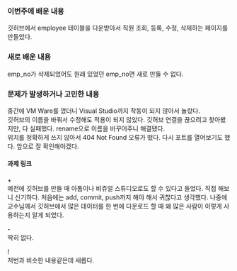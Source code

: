<h3>이번주에 배운 내용</h3>
<p>
  깃허브에서 employee 테이블을 다운받아서 직원 조회, 등록, 수정, 삭제하는 페이지를 만들었다. 
</p>

<h3>새로 배운 내용</h3>
<p>
  emp_no가 삭제되었어도 원래 있었던 emp_no면 새로 만들 수 없다. 
</p>

<p>
<h3>문제가 발생하거나 고민한 내용</h3>
중간에 VM Ware를 껐더니 Visual Studio까지 작동이 되지 않아서 놀랐다. <br>
깃허브의 이름을 바꿔서 수정해도 적용이 되지 않았다. 깃허브 연결을 끊으려고 찾아봤지만, 다 실패했다. rename으로 이름을 바꾸어주니 해결됐다. <br>
위치를 정확하게 쓰지 않아서 404 Not Found 오류가 떴다. 다시 포트를 열어보기도 했다. 앞으로 잘 확인해야겠다. 
</p>
<p>
</p>

<p>
<h4>과제 링크</h4>
</p>

<p>
  + <br>
  예전에 깃허브를 만들 때 아톰이나 비쥬얼 스튜디오로도 할 수 있다고 들었다. 직접 해보니 신기하다. 처음에는 add, commit, push까지 해야 해서 귀찮다고 생각했다. 나중에 교수님께서 깃허브에서 많은 데이터를 한 번에 다운로드 할 때 왜 많은 사람이 이렇게 사용하는지 알게 되었다.<br> 
  
  \- <br>
  딱히 없다. <br>
  
  \! <br>
   저번과 비슷한 내용같은데 새롭다. <br>

</p>
